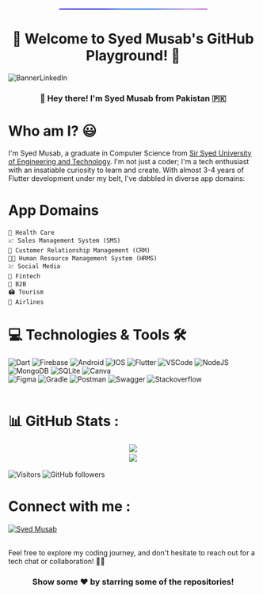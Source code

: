 <!DOCTYPE html>
<html lang="en">

<head>
  <meta charset="UTF-8">
  <meta http-equiv="X-UA-Compatible" content="IE=edge">
  <meta name="viewport" content="width=device-width, initial-scale=1.0">
</head>


<body>

  <div align="center">
    <img src="https://raw.githubusercontent.com/AnderMendoza/AnderMendoza/main/assets/line-neon.gif"/>
  </div>
  <h1 style="text-align: center;">🚀 Welcome to Syed Musab's GitHub Playground! 🚀</h1>

  ![BannerLinkedIn](https://github.com/MusabBoltX/MusabBoltX/assets/68772934/3f7d07c3-840f-4f0e-9e8a-0e32dfc8cbd0)

  <h3 style="text-align: center;">👋 Hey there! I'm Syed Musab from Pakistan 🇵🇰</h3>

  <h1 style="text-align: left;">Who am I? 😃</h1>

  <p>
    I'm Syed Musab, a graduate in Computer Science from <a href="https://www.ssuet.edu.pk/">Sir Syed University of Engineering and Technology</a>. I'm not just a coder; I'm a tech enthusiast with an insatiable curiosity to learn and create. With almost 3-4 years of Flutter development under my belt, I've dabbled in diverse app domains:
  </p>

# App Domains
    🏥 Health Care
    📈 Sales Management System (SMS)
    🛃 Customer Relationship Management (CRM)
    🧍🏻 Human Resource Management System (HRMS)
    💹 Social Media
    💸 Fintech
    📂 B2B
    🏟️ Tourism
    🛫 Airlines

# 💻 Technologies & Tools 🛠
![Dart](https://img.shields.io/badge/dart-%230175C2.svg?style=for-the-badge&logo=dart&logoColor=white) 
![Firebase](https://img.shields.io/badge/firebase-%23039BE5.svg?style=for-the-badge&logo=firebase) 
![Android](https://img.shields.io/badge/Android-3DDC84?style=for-the-badge&logo=android&logoColor=white)
![IOS](https://img.shields.io/badge/iOS-000000?style=for-the-badge&logo=ios&logoColor=white)
![Flutter](https://img.shields.io/badge/Flutter-%2302569B.svg?style=for-the-badge&logo=Flutter&logoColor=white) 
![VSCode](https://img.shields.io/badge/VS%20Code-007ACC?style=for-the-badge&logo=visual-studio-code&logoColor=white)
![NodeJS](https://img.shields.io/badge/Node.js-339933?style=for-the-badge&logo=node.js&logoColor=white) 
![MongoDB](https://img.shields.io/badge/MongoDB-%234ea94b.svg?style=for-the-badge&logo=mongodb&logoColor=white) 
![SQLite](https://img.shields.io/badge/sqlite-%2307405e.svg?style=for-the-badge&logo=sqlite&logoColor=white) 
![Canva](https://img.shields.io/badge/Canva-%2300C4CC.svg?style=for-the-badge&logo=Canva&logoColor=white)	
![Figma](https://img.shields.io/badge/figma-%23F24E1E.svg?style=for-the-badge&logo=figma&logoColor=white) 
![Gradle](https://img.shields.io/badge/Gradle-02303A.svg?style=for-the-badge&logo=Gradle&logoColor=white) 
![Postman](https://img.shields.io/badge/Postman-FF6C37?style=for-the-badge&logo=postman&logoColor=white) 
![Swagger](https://img.shields.io/badge/-Swagger-%23Clojure?style=for-the-badge&logo=swagger&logoColor=white) 
![Stackoverflow](https://img.shields.io/badge/Stack%20Overflow-FE7A16?style=for-the-badge&logo=stack-overflow&logoColor=white)
<br>
<br>

# 📊 GitHub Stats :
<div align = "center">

![](https://github-readme-streak-stats.herokuapp.com/?user=MusabBoltX&theme=flag-india&hide_border=true)<br/>
![](https://github-readme-stats.vercel.app/api/top-langs/?username=MusabBoltX&theme=flag-india&hide_border=true&include_all_commits=false&count_private=false&layout=compact)
</div>

  <div>
        <img class="shields" src="https://visitor-badge.laobi.icu/badge?page_id=MusabBoltX.MusabBoltX" alt="Visitors" />
        <img class="shields" src="https://img.shields.io/github/followers/MusabBoltX?style=social" alt="GitHub followers" />
  </div>

  # Connect with me :

  <a href="https://www.linkedin.com/in/syed-musab/" target="blank">
    <img align="center" src="https://www.edigitalagency.com.au/wp-content/uploads/Linkedin-logo-png.png" alt="Syed Musab" height="30" />
  </a>
  <p>
  <br>
    Feel free to explore my coding journey, and don't hesitate to reach out for a tech chat or collaboration! 🚀✨
  </p>

<div align="center">

### Show some ❤️ by starring some of the repositories!

</div>
</body>

</html>
